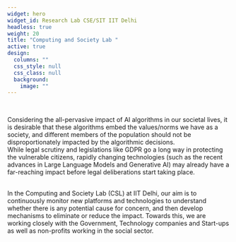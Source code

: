```yaml
---
widget: hero
widget_id: Research Lab CSE/SIT IIT Delhi
headless: true
weight: 20
title: "Computing and Society Lab "
active: true
design:
  columns: ""
  css_style: null
  css_class: null
  background:
    image: ""
---
```

<br>

Considering the all-pervasive impact of AI algorithms in our societal lives, it is desirable that these algorithms embed the values/norms we have as a society, and different members of the population should not be disproportionately impacted by the algorithmic decisions. 
<br>
While legal scrutiny and legislations like GDPR go a long way in protecting the vulnerable citizens, rapidly changing technologies (such as the recent advances in Large Language Models and Generative AI) may already have a far-reaching impact before legal deliberations start taking place.

<br>
In the Computing and Society Lab (CSL) at IIT Delhi, our aim is to continuously monitor new platforms and technologies to understand whether there is any potential cause for concern, and then develop mechanisms to eliminate or reduce the impact. Towards this, we are working closely with the Government, Technology companies and Start-ups as well as non-profits working in the social sector.
